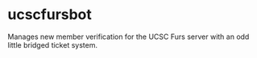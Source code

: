 # ucscfursbot
Manages new member verification for the UCSC Furs server with an odd little bridged ticket system.
